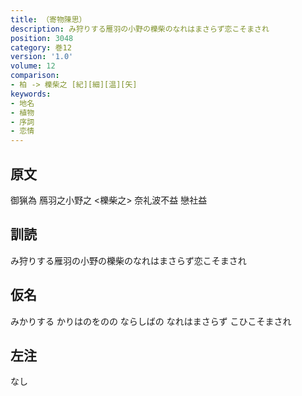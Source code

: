 ```yaml
---
title: （寄物陳思）
description: み狩りする雁羽の小野の櫟柴のなれはまさらず恋こそまされ
position: 3048
category: 巻12
version: '1.0'
volume: 12
comparison:
- 柏 -> 櫟柴之 [紀][細][温][矢]
keywords:
- 地名
- 植物
- 序詞
- 恋情
---
```


## 原文

御猟為 鴈羽之小野之 <櫟柴之> 奈礼波不益 戀社益

## 訓読

み狩りする雁羽の小野の櫟柴のなれはまさらず恋こそまされ

## 仮名

みかりする かりはのをのの ならしばの なれはまさらず こひこそまされ

## 左注

なし
